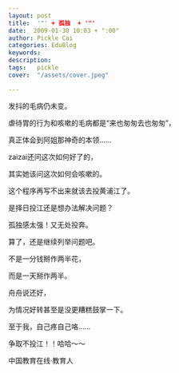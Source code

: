```yaml
---
layout: post  
title:  '"' + 孤独  + '"'
date:  2009-01-30 10:03 + ":00" 
author: Pickle Cai  
categories: EduBlog  
keywords: 
description:   
tags:	pickle   
cover:  "/assets/cover.jpeg"  

---  
```

    
发抖的毛病仍未变。



虐待胃的行为和咳嗽的毛病都是“来也匆匆去也匆匆”，



真正体会到阿姐那神奇的本领……



zaizai还问这次如何好了的，



其实她该问这次如何会咳嗽的。



这个程序再写不出来就该去投黄浦江了。



是择日投江还是想办法解决问题？



孤独感太强！又无处投奔。



算了，还是继续列举问题吧。



不是一分钱掰作两半花，



而是一天掰作两半。



舟舟说还好，



为情况好转甚至是没更糟糕鼓掌一下。



至于我，自己疼自己咯……



争取不投江！！哈哈～～



 



		    
 中国教育在线·教育人

